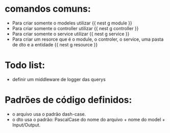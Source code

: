 # comandos comuns:
- Para criar somente o modeles utilizar {{ nest g module }} 
- Para criar somente o controller utilizar {{ nest g controller }} 
- Para criar somente o service utilizar {{ nest g service }}
-  Para criar um resorce que é o module, o controler, o service, uma pasta de dto e a entidade {{ nest g resource }}

# Todo list:
- definir um middleware de logger das querys

# Padrões de código definidos:
  - o arquivo usa o padrão dash-case.
  - o dto usa o padrão: PascalCase do nome do arquivo + nome do model + Input/Output.